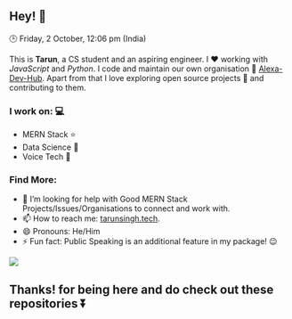 ## Hey! 👋

🕒 Friday, 2 October, 12:06 pm (India)

This is **Tarun**, a CS student and an aspiring engineer. I :heart: working with _JavaScript_ and _Python_. I code and maintain our own organisation :page_with_curl: [Alexa-Dev-Hub](https://github.com/alexa-dev-hub). Apart from that I love exploring open source projects :bookmark_tabs: and contributing to them.

### I work on: :computer:

- MERN Stack :star:
- Data Science :star2:
- Voice Tech :purple_heart:

### Find More:

- 🤔 I’m looking for help with Good MERN Stack Projects/Issues/Organisations to connect and work with.
- 📫 How to reach me: [tarunsingh.tech](https://tarunsingh.tech).
- 😄 Pronouns: He/Him
- ⚡ Fun fact: Public Speaking is an additional feature in my package! :wink:

![](https://komarev.com/ghpvc/?username=tarunnsingh&color=blueviolet)

## Thanks! for being here and do check out these repositories :arrow_double_down:
